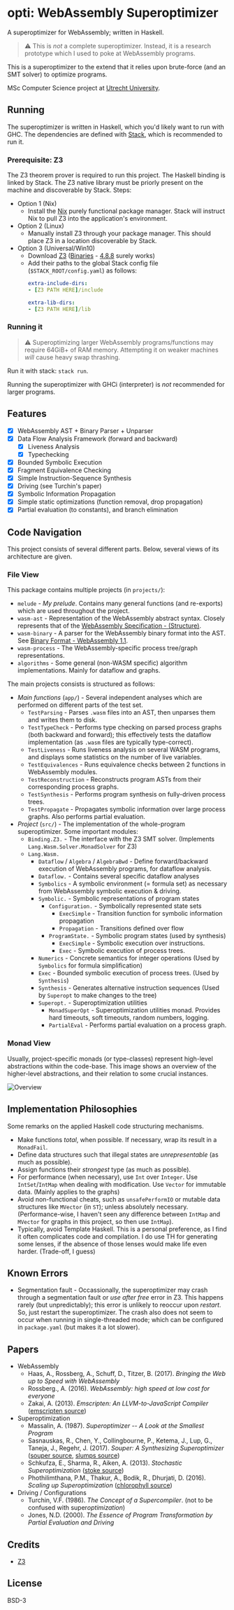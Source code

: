 # opti: WebAssembly Superoptimizer
A superoptimizer for WebAssembly; written in Haskell.

> :warning: This is *not* a complete superoptimizer. Instead, it is a research prototype which I used to poke at WebAssembly programs.

This is a superoptimizer to the extend that it relies upon brute-force (and an SMT solver) to optimize programs.

MSc Computer Science project at [Utrecht University](https://www.uu.nl/).

## Running

The superoptimizer is written in Haskell, which you'd likely want to run with GHC. The dependencies are defined with [Stack](https://docs.haskellstack.org/en/stable/README/), which is recommended to run it.

### Prerequisite: Z3
The Z3 theorem prover is required to run this project. The Haskell binding is linked by Stack. The Z3 native library must be priorly present on the machine and discoverable by Stack. Steps:

+ Option 1 (Nix)
    * Install the [Nix](https://nixos.org/) purely functional package manager. Stack will instruct Nix to pull Z3 into the application's environment.
+ Option 2 (Linux)
    * Manually install Z3 through your package manager. This should place Z3 in a location discoverable by Stack.
+ Option 3 (Universal/Win10)
    * Download [Z3](https://github.com/Z3Prover/z3) ([Binaries](https://github.com/Z3Prover/z3/releases) - [4.8.8](https://github.com/Z3Prover/z3/releases/tag/z3-4.8.8) surely works)
    * Add their paths to the global Stack config file (`$STACK_ROOT/config.yaml`) as follows:
      ```yaml
      extra-include-dirs:
      - [Z3 PATH HERE]/include

      extra-lib-dirs:
      - [Z3 PATH HERE]/lib
      ```

### Running it

> :warning: Superoptimizing larger WebAssembly programs/functions may require 64GiB+ of RAM memory. Attempting it on weaker machines *will* cause heavy swap thrashing.

Run it with stack: `stack run`.

Running the superoptimizer with GHCi (interpreter) is *not* recommended for larger programs.

## Features
- [x] WebAssembly AST + Binary Parser + Unparser
- [x] Data Flow Analysis Framework (forward and backward)
  - [x] Liveness Analysis
  - [x] Typechecking
- [x] Bounded Symbolic Execution
- [x] Fragment Equivalence Checking
- [x] Simple Instruction-Sequence Synthesis
- [x] Driving (see Turchin's paper)
- [x] Symbolic Information Propagation
- [x] Simple static optimizations (function removal, drop propagation)
- [x] Partial evaluation (to constants), and branch elimination

## Code Navigation

This project consists of several different parts. Below, several views of its architecture are given.

### File View

This package contains multiple projects (in `projects/`):
* `melude` - *My prelude*. Contains many general functions (and re-exports) which are used throughout the project.
* `wasm-ast` - Representation of the WebAssembly abstract syntax. Closely represents that of the [WebAssembly Specification - (Structure)](https://webassembly.github.io/spec/core/syntax/).
* `wasm-binary` - A parser for the WebAssembly binary format into the AST. See [Binary Format - WebAssembly 1.1](https://webassembly.github.io/spec/core/binary/).
* `wasm-process` - The WebAssembly-specific process tree/graph representations.
* `algorithms` - Some general (non-WASM specific) algorithm implementations. Mainly for dataflow and graphs.

The main projects consists is structured as follows:

* *Main functions* (`app/`) - Several independent analyses which are performed on different parts of the test set.
  * `TestParsing` - Parses `.wasm` files into an AST, then unparses them and writes them to disk.
  * `TestTypeCheck` - Performs type checking on parsed process graphs (both backward and forward); this effectively tests the dataflow implementation (as `.wasm` files are typically type-correct).
  * `TestLiveness` - Runs liveness analysis on several WASM programs, and displays some statistics on the number of live variables.
  * `TestEquivalences` - Runs equivalence checks between 2 functions in WebAssembly modules.
  * `TestReconstruction` - Reconstructs program ASTs from their corresponding process graphs.
  * `TestSynthesis` - Performs program synthesis on fully-driven process trees.
  * `TestPropagate` - Propagates symbolic information over large process graphs. Also performs partial evaluation.
* *Project* (`src/`) - The implementation of the whole-program superoptimizer. Some important modules:
  * `Binding.Z3.` - The interface with the Z3 SMT solver. (Implements `Lang.Wasm.Solver.MonadSolver` for Z3)
  * `Lang.Wasm.`
    * `Dataflow` / `Algebra` / `AlgebraBwd` - Define forward/backward execution of WebAssembly programs, for dataflow analysis.
    * `Dataflow.` - Contains several specific dataflow analyses
    * `Symbolics` - A symbolic environment (= formula set) as necessary from WebAssembly symbolic execution & driving.
    * `Symbolic.` - Symbolic representations of program states
      * `Configuration.` - Symbolically represented state sets
        * `ExecSimple` - Transition function for symbolic information propagation
        * `Propagation` - Transitions defined over flow
      * `ProgramState.` - Symbolic program states (used by synthesis)
        * `ExecSimple` - Symbolic execution over instructions.
        * `Exec` - Symbolic execution of process trees.
    * `Numerics` - Concrete semantics for integer operations (Used by `Symbolics` for formula simplification)
    * `Exec` - Bounded symbolic execution of process trees. (Used by `Synthesis`)
    * `Synthesis` - Generates alternative instruction sequences (Used by `Superopt` to make changes to the tree)
    * `Superopt.` - Superoptimization utilities
      * `MonadSuperOpt` - Superoptimization utilities monad. Provides hard timeouts, soft timeouts, random numbers, logging.
      * `PartialEval` - Performs partial evaluation on a process graph.

### Monad View

Usually, project-specific monads (or type-classes) represent high-level abstractions within the code-base. This image shows an overview of the higher-level abstractions, and their relation to some crucial instances.

![Overview](monad_view.png)


## Implementation Philosophies

Some remarks on the applied Haskell code structuring mechanisms.

* Make functions *total*, when possible. If necessary, wrap its result in a `MonadFail`.
* Define data structures such that illegal states are *unrepresentable* (as much as possible).
* Assign functions their *strongest* type (as much as possible).
* For performance (when necessary), use `Int` over `Integer`. Use `IntSet`/`IntMap` when dealing with modification. Use `Vector` for immutable data. (Mainly applies to the graphs)
* Avoid non-functional cheats, such as `unsafePerformIO` or mutable data structures like `MVector` (in `ST`); unless absolutely necessary. (Performance-wise, I haven't seen any difference between `IntMap` and `MVector` for graphs in this project, so then use `IntMap`).
* Typically, avoid Template Haskell. This is a personal preference, as I find it often complicates code and compilation. I do use TH for generating some lenses, if the absence of those lenses would make life even harder. (Trade-off, I guess)

## Known Errors

* Segmentation fault - Occassionally, the superoptimizer may crash through a segmentation fault or *use after free* error in Z3. This happens rarely (but unpredictably); this error is unlikely to reoccur upon *restart*. So, just restart the superoptimizer. The crash also does not seem to occur when running in single-threaded mode; which can be configured in `package.yaml` (but makes it a lot slower).

## Papers
* WebAssembly
  - Haas, A., Rossberg, A., Schuff, D., Titzer, B. (2017). *Bringing the Web up to Speed with WebAssembly*
  - Rossberg., A. (2016). *WebAssembly: high speed at low cost for everyone*
  - Zakai, A. (2013). *Emscripten: An LLVM-to-JavaScript Compiler* ([emscripten source](https://github.com/emscripten-core/emscripten))
* Superoptimization
  - Massalin, A. (1987). *Superoptimizer -- A Look at the Smallest Program*
  - Sasnauskas, R., Chen, Y., Collingbourne, P., Ketema, J., Lup, G., Taneja, J., Regehr, J. (2017). *Souper: A Synthesizing Superoptimizer* ([souper source](https://github.com/google/souper), [slumps source](https://github.com/KTH/slumps))
  - Schkufza, E., Sharma, R., Aiken, A. (2013). *Stochastic Superoptimization* ([stoke source](https://github.com/StanfordPL/stoke))
  - Phothilimthana, P.M., Thakur, A., Bodik, R., Dhurjati, D. (2016). *Scaling up Superoptimization* ([chlorophyll source](https://github.com/mangpo/chlorophyll))
* Driving / Configurations
  - Turchin, V.F. (1986). *The Concept of a Supercompiler*. (not to be confused with super*optimization*)
  - Jones, N.D. (2000). *The Essence of Program Transformation by Partial Evaluation and Driving*

## Credits

* [Z3](https://github.com/Z3Prover/z3)

## License

BSD-3
